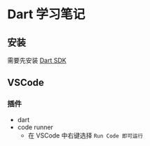 # Dart 学习笔记

## 安装

需要先安装 [Dart SDK](https://dart.dev/get-dart)

## VSCode

### 插件

- dart
- code runner
  - 在 VSCode 中右键选择 `Run Code 即可运行`
